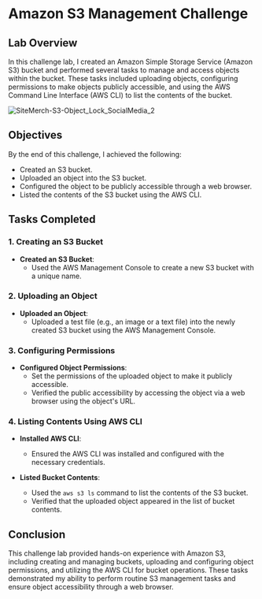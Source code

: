 # Amazon S3 Management Challenge

## Lab Overview

In this challenge lab, I created an Amazon Simple Storage Service (Amazon S3) bucket and performed several tasks to manage and access objects within the bucket. These tasks included uploading objects, configuring permissions to make objects publicly accessible, and using the AWS Command Line Interface (AWS CLI) to list the contents of the bucket.

![SiteMerch-S3-Object_Lock_SocialMedia_2](https://github.com/Mohamed-kittany/Canvas-Lab-184-AmazonS3ManagementChallenge/assets/161580792/ab7fd95c-aa7d-4e74-86da-f7aaa4fc320f)

## Objectives

By the end of this challenge, I achieved the following:

- Created an S3 bucket.
- Uploaded an object into the S3 bucket.
- Configured the object to be publicly accessible through a web browser.
- Listed the contents of the S3 bucket using the AWS CLI.

## Tasks Completed

### 1. Creating an S3 Bucket

- **Created an S3 Bucket**:
  - Used the AWS Management Console to create a new S3 bucket with a unique name.

### 2. Uploading an Object

- **Uploaded an Object**:
  - Uploaded a test file (e.g., an image or a text file) into the newly created S3 bucket using the AWS Management Console.

### 3. Configuring Permissions

- **Configured Object Permissions**:
  - Set the permissions of the uploaded object to make it publicly accessible.
  - Verified the public accessibility by accessing the object via a web browser using the object's URL.

### 4. Listing Contents Using AWS CLI

- **Installed AWS CLI**:
  - Ensured the AWS CLI was installed and configured with the necessary credentials.

- **Listed Bucket Contents**:
  - Used the `aws s3 ls` command to list the contents of the S3 bucket.
  - Verified that the uploaded object appeared in the list of bucket contents.

## Conclusion

This challenge lab provided hands-on experience with Amazon S3, including creating and managing buckets, uploading and configuring object permissions, and utilizing the AWS CLI for bucket operations. These tasks demonstrated my ability to perform routine S3 management tasks and ensure object accessibility through a web browser.

